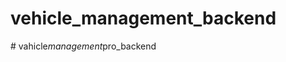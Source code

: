 # vehicle_management_backend



#   v a h i c l e _ m a n a g e m e n t _ p r o _ b a c k e n d  
 